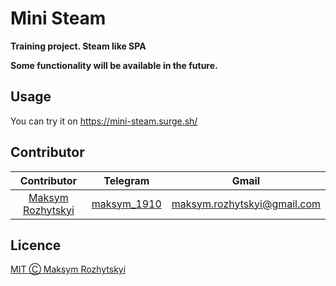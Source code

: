 # Mini Steam
<p><b>Training project. Steam like SPA</b></p>
<p><b>Some functionality will be available in the future.</b></p>

## Usage

You can try it on https://mini-steam.surge.sh/

## Contributor

|                    Contributor                     |                Telegram                 |                               Gmail                               |
| :------------------------------------------------: | :-------------------------------------: | :---------------------------------------------------------------: |
| [Maksym Rozhytskyi](https://gitlab.com/Maksym1910) | [maksym_1910](https://t.me/maksym_1910) | [maksym.rozhytskyi@gmail.com](mailto:maksym.rozhytskyi@gmail.com) |

## Licence
[MIT Ⓒ Maksym Rozhytskyi](https://https://github.com/Maksym1910/mini-steam/-/blob/master/LICENSE)
